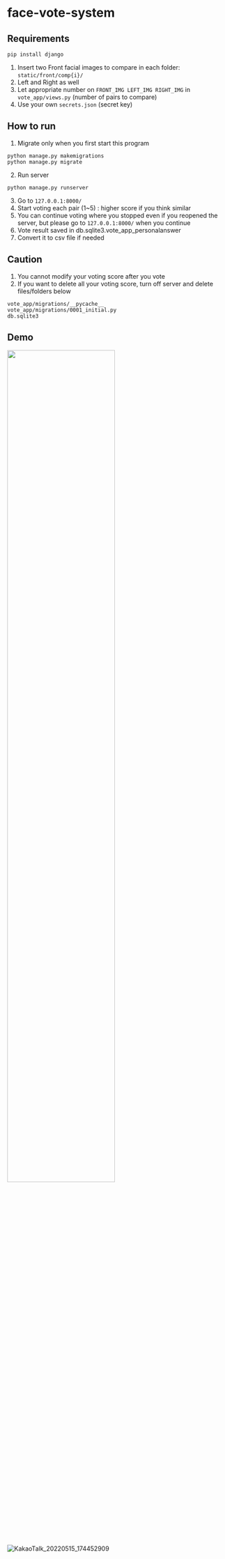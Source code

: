 # face-vote-system

## Requirements
```
pip install django
```
1. Insert two Front facial images to compare in each folder: `static/front/comp{i}/`
2. Left and Right as well
3. Let appropriate number on `FRONT_IMG LEFT_IMG RIGHT_IMG` in `vote_app/views.py` (number of pairs to compare)
4. Use your own `secrets.json` (secret key)

## How to run
1. Migrate only when you first start this program
```
python manage.py makemigrations
python manage.py migrate
```
2. Run server
```
python manage.py runserver
```
3. Go to `127.0.0.1:8000/`
4. Start voting each pair (1~5) : higher score if you think similar
5. You can continue voting where you stopped even if you reopened the server, but please go to `127.0.0.1:8000/` when you continue
6. Vote result saved in db.sqlite3.vote_app_personalanswer
7. Convert it to csv file if needed

## Caution
1. You cannot modify your voting score after you vote
2. If you want to delete all your voting score, turn off server and delete files/folders below
```
vote_app/migrations/__pycache__
vote_app/migrations/0001_initial.py
db.sqlite3
```

## Demo
<img src = "https://user-images.githubusercontent.com/72757567/168466699-001f3554-c9a8-4fdd-a1dc-5f1829cfa095.png" width="70%" height="70%">

![KakaoTalk_20220515_174452909](https://user-images.githubusercontent.com/72757567/168467318-344826ba-183a-4c11-8c94-e54499cfa731.png)


